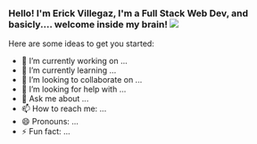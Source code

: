### Hello! I'm Erick Villegaz, I'm a Full Stack Web Dev, and basicly.... welcome inside my brain! <img src="https://media.giphy.com/media/LpiVeIRgrqVsZJpM5H/giphy.gif">


Here are some ideas to get you started:

- 🔭 I’m currently working on ...
- 🌱 I’m currently learning ...
- 👯 I’m looking to collaborate on ...
- 🤔 I’m looking for help with ...
- 💬 Ask me about ...
- 📫 How to reach me: ...
- 😄 Pronouns: ...
- ⚡ Fun fact: ...

